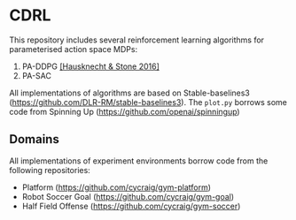 # CDRL
This repository includes several reinforcement learning algorithms
for parameterised action space MDPs:

1. PA-DDPG [[Hausknecht & Stone 2016]](https://arxiv.org/abs/1511.04143)
2. PA-SAC

All implementations of algorithms are based on
Stable-baselines3 (https://github.com/DLR-RM/stable-baselines3). The `plot.py`
borrows some code from Spinning Up (https://github.com/openai/spinningup)
## Domains
All implementations of experiment environments borrow code from
the following repositories:

- Platform (https://github.com/cycraig/gym-platform)
- Robot Soccer Goal (https://github.com/cycraig/gym-goal)
- Half Field Offense (https://github.com/cycraig/gym-soccer)
 
